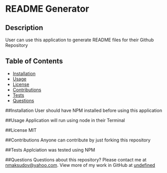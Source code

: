 # README Generator

## Description
User can use this application to generate README files for their Github Repository


## Table of Contents
* [Installation](#installation)
* [Usage](#usage)
* [License](#license)
* [Contributions](#contributions)
* [Tests](#tests)
* [Questions](#questions)

##Installation
User should have NPM installed before using this application


##Usage
Application will run using node in their Terminal


##License
MIT


##Contributions
Anyone can contribute by just forking this repository


##Tests
Applciation was tested using NPM


##Questions
Questions about this repository? Please contact me at [nmaksudov@yahoo.com](mailto:nmaksudov@yahoo.com). View more of my work in GitHub at [undefined](https://github.com/undefined) 

